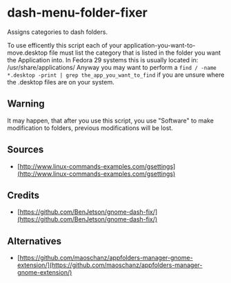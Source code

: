 # dash-menu-folder-fixer
Assigns categories to dash folders.

To use efficently this script each of your application-you-want-to-move.desktop file must list the category that is listed in the folder you want the Application into.
In Fedora 29 systems this is usually located in: /usr/share/applications/
Anyway you may want to perform a `find / -name *.desktop -print | grep the_app_you_want_to_find` if you are unsure where the .desktop files are on your system.

## Warning
It may happen, that after you use this script, you use "Software" to make modification to folders, previous modifications will be lost.

## Sources
- [http://www.linux-commands-examples.com/gsettings](http://www.linux-commands-examples.com/gsettings)

## Credits
- [https://github.com/BenJetson/gnome-dash-fix/](https://github.com/BenJetson/gnome-dash-fix/)

## Alternatives
- [https://github.com/maoschanz/appfolders-manager-gnome-extension/](https://github.com/maoschanz/appfolders-manager-gnome-extension/)
